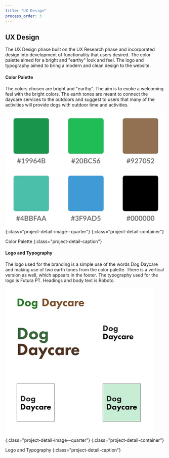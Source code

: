 ```yaml
---
title: "UX Design"
process_order: 3
---
```

## UX Design

The UX Design phase built on the UX Research phase and incorporated design into development of functionality that users desired. The color palette aimed for a bright and "earthy" look and feel. The logo and typography aimed to bring a modern and clean design to the website.

#### Color Palette

The colors chosen are bright and "earthy". The aim is to evoke a welcoming feel with the bright colors. The earth tones are meant to connect the daycare services to the outdoors and suggest to users that many of the activities will provide dogs with outdoor time and activities.

![Project UX Design](../../assets/img/project/dog-daycare-colors.jpg){:class="project-detail-image--quarter"}
{:class="project-detail-container"}

Color Palette
{:class="project-detail-caption"}

#### Logo and Typography

The logo used for the branding is a simple use of the words Dog Daycare and making use of two earth tones from the color palette. There is a vertical version as well, which appears in the footer. The typography used for the logo is Futura PT. Headings and body text is Roboto.

![Project UX Design](../../assets/img/project/dog-daycare-logo.jpg){:class="project-detail-image--quarter"}
{:class="project-detail-container"}

Logo and Typography
{:class="project-detail-caption"}